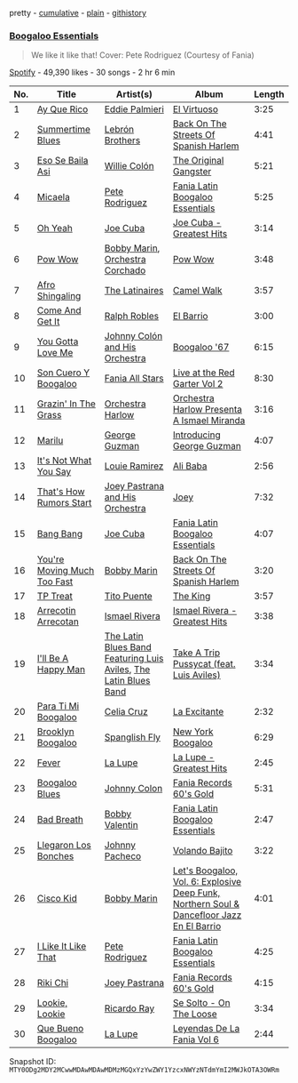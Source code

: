 pretty - [cumulative](/playlists/cumulative/37i9dQZF1DWYS4jYoOYXiN.md) - [plain](/playlists/plain/37i9dQZF1DWYS4jYoOYXiN) - [githistory](https://github.githistory.xyz/mackorone/spotify-playlist-archive/blob/main/playlists/plain/37i9dQZF1DWYS4jYoOYXiN)

### [Boogaloo Essentials](https://open.spotify.com/playlist/37i9dQZF1DWYS4jYoOYXiN)

> We like it like that! Cover: Pete Rodriguez \(Courtesy of Fania\)

[Spotify](https://open.spotify.com/user/spotify) - 49,390 likes - 30 songs - 2 hr 6 min

| No. | Title | Artist(s) | Album | Length |
|---|---|---|---|---|
| 1 | [Ay Que Rico](https://open.spotify.com/track/3BlTWnOYhEitWEEuoExGQq) | [Eddie Palmieri](https://open.spotify.com/artist/2VviFtXYreO6Zn9n8Ibk6C) | [El Virtuoso](https://open.spotify.com/album/0dXASdxVKVkeHjrAnVgDdX) | 3:25 |
| 2 | [Summertime Blues](https://open.spotify.com/track/1e6jHVb4C6ehwXrMgqBk47) | [Lebrón Brothers](https://open.spotify.com/artist/3MeSOWo9ZSTe5Esf66uXam) | [Back On The Streets Of Spanish Harlem](https://open.spotify.com/album/3ea0oHYXJgewFJpRvH7iip) | 4:41 |
| 3 | [Eso Se Baila Asi](https://open.spotify.com/track/71pNDcd8132efh1p56PwUP) | [Willie Colón](https://open.spotify.com/artist/7x5Slu7yTE5icZjNsc3OzW) | [The Original Gangster](https://open.spotify.com/album/0Csv84dozue6SsmJxp9t2Y) | 5:21 |
| 4 | [Micaela](https://open.spotify.com/track/6JK8oqoNElXD0MIvrol3BQ) | [Pete Rodriguez](https://open.spotify.com/artist/76KY8JsK3XMQkjDiRZVprS) | [Fania Latin Boogaloo Essentials](https://open.spotify.com/album/4J4m1XPyozIy8TDn1zxXKg) | 5:25 |
| 5 | [Oh Yeah](https://open.spotify.com/track/2nwZM9xPnqYCq21bizt772) | [Joe Cuba](https://open.spotify.com/artist/5MlfccEEOw6kihsT8eQtbh) | [Joe Cuba \- Greatest Hits](https://open.spotify.com/album/1q43qMTgCmzoGC0JqpNkdV) | 3:14 |
| 6 | [Pow Wow](https://open.spotify.com/track/33iZ7YZRt32eqtsRIEe7yj) | [Bobby Marin](https://open.spotify.com/artist/1M6SRxoB7bSY1M8WbwIeF3), [Orchestra Corchado](https://open.spotify.com/artist/1byeIsRSkUbfuvsT9iZMaW) | [Pow Wow](https://open.spotify.com/album/3JZjVes4oar3ZOF3EmToMx) | 3:48 |
| 7 | [Afro Shingaling](https://open.spotify.com/track/3DkeQ5mpbIPGBuGQ4DAcXg) | [The Latinaires](https://open.spotify.com/artist/4sTXPMY0WxaeBKN4HAXLIj) | [Camel Walk](https://open.spotify.com/album/3EhyH1sdQKmnNSd3YJzEFG) | 3:57 |
| 8 | [Come And Get It](https://open.spotify.com/track/647gi4v4E8zPT0GdiR8MxL) | [Ralph Robles](https://open.spotify.com/artist/6zIVmHQtPA9i2eZRDtWqjV) | [El Barrio](https://open.spotify.com/album/4xGW5NEUTOgeqvYoOCCD0k) | 3:00 |
| 9 | [You Gotta Love Me](https://open.spotify.com/track/2G0CLkfLw9TSsKQbnp3aqu) | [Johnny Colón and His Orchestra](https://open.spotify.com/artist/4yUkSaJEuOaiXGsw0NwIyD) | [Boogaloo '67](https://open.spotify.com/album/1x7WB2bsSYqHHfIQ7NeNyD) | 6:15 |
| 10 | [Son Cuero Y Boogaloo](https://open.spotify.com/track/3yGmOWLc5eScSOv84vs6dm) | [Fania All Stars](https://open.spotify.com/artist/1OdyhpUABf8avaZ9r8nI1u) | [Live at the Red Garter Vol 2](https://open.spotify.com/album/6D8lBJUjjeDz6ZhkhZlKCS) | 8:30 |
| 11 | [Grazin' In The Grass](https://open.spotify.com/track/039Mx8o4AA0xbVsd99L8FV) | [Orchestra Harlow](https://open.spotify.com/artist/6JW9UcNPmjUsybgF1WFdkR) | [Orchestra Harlow Presenta A Ismael Miranda](https://open.spotify.com/album/1vjHbuMmbI5zhLuN0eabmW) | 3:16 |
| 12 | [Marilu](https://open.spotify.com/track/65BjrUvYlKkptBynsmDC8K) | [George Guzman](https://open.spotify.com/artist/7wXX02Lo0mPh4IWhNCUmTL) | [Introducing George Guzman](https://open.spotify.com/album/1QqR4HsQos027cjTJC5MBM) | 4:07 |
| 13 | [It's Not What You Say](https://open.spotify.com/track/2e5coCHCulu84SddM2ripp) | [Louie Ramirez](https://open.spotify.com/artist/3ZRoChGFOnnQgeTiMo0o8L) | [Ali Baba](https://open.spotify.com/album/4Snlez56Y9rfE7M8cvrO8T) | 2:56 |
| 14 | [That's How Rumors Start](https://open.spotify.com/track/4HbyfigTHGdBuBaD1GsmKe) | [Joey Pastrana and His Orchestra](https://open.spotify.com/artist/0mWQOAjoHzqSNxwbGg4tf2) | [Joey](https://open.spotify.com/album/4I6Y0n7bB7op6vgT9YfW3R) | 7:32 |
| 15 | [Bang Bang](https://open.spotify.com/track/4WHenMegy6rIakCNg98Vxf) | [Joe Cuba](https://open.spotify.com/artist/5MlfccEEOw6kihsT8eQtbh) | [Fania Latin Boogaloo Essentials](https://open.spotify.com/album/4J4m1XPyozIy8TDn1zxXKg) | 4:07 |
| 16 | [You're Moving Much Too Fast](https://open.spotify.com/track/0CHCDzy0qWlTClcArjpxhG) | [Bobby Marin](https://open.spotify.com/artist/1M6SRxoB7bSY1M8WbwIeF3) | [Back On The Streets Of Spanish Harlem](https://open.spotify.com/album/3ea0oHYXJgewFJpRvH7iip) | 3:20 |
| 17 | [TP Treat](https://open.spotify.com/track/3trVLunsgJ5zojYzNMIg66) | [Tito Puente](https://open.spotify.com/artist/6SPpCqM8gOzrtICAxN5NuX) | [The King](https://open.spotify.com/album/2GIc0Slt2YBCnPsonsUP9O) | 3:57 |
| 18 | [Arrecotin Arrecotan](https://open.spotify.com/track/0Fhj9gmYf0BR5aHI2TPhfU) | [Ismael Rivera](https://open.spotify.com/artist/788HzQOFhN3mcDo0InBqbJ) | [Ismael Rivera \- Greatest Hits](https://open.spotify.com/album/5YbhaAh0G06ElvNWvLvRor) | 3:38 |
| 19 | [I'll Be A Happy Man](https://open.spotify.com/track/2P5nMi24nyYcd7roZt5HDK) | [The Latin Blues Band Featuring Luis Aviles](https://open.spotify.com/artist/5QnFEYXvvMgy6Skex2yNdM), [The Latin Blues Band](https://open.spotify.com/artist/6tSbjpTvszMPhHGOFvrW2W) | [Take A Trip Pussycat \(feat\. Luis Aviles\)](https://open.spotify.com/album/6MlF1GxkWZWvqxiz5QrdDJ) | 3:34 |
| 20 | [Para Ti Mi Boogaloo](https://open.spotify.com/track/5rBWWgbrC2Wx77o2Nv8OyK) | [Celia Cruz](https://open.spotify.com/artist/2weA6hhVqTIN2gSn9PUB9U) | [La Excitante](https://open.spotify.com/album/6A6Fdj1sNCb5vHJMQmPw5z) | 2:32 |
| 21 | [Brooklyn Boogaloo](https://open.spotify.com/track/7qSbfgc5W15jOS5I3sOyUs) | [Spanglish Fly](https://open.spotify.com/artist/1iy7s9Xp6bA7lClmWDsNKu) | [New York Boogaloo](https://open.spotify.com/album/3LGLw0i6c7PkHKEDEQhm5A) | 6:29 |
| 22 | [Fever](https://open.spotify.com/track/78RPkU9Tb9mc3CrT1b4Uxt) | [La Lupe](https://open.spotify.com/artist/5YR49Hzg7h990JxfXuxm3a) | [La Lupe \- Greatest Hits](https://open.spotify.com/album/03MZq6wqB3UwHpLa5kmCHJ) | 2:45 |
| 23 | [Boogaloo Blues](https://open.spotify.com/track/7wLdPTpjA6xOluKGOFBrmR) | [Johnny Colon](https://open.spotify.com/artist/4IQvRKcRuA2mzB6lc2E5Pm) | [Fania Records 60's Gold](https://open.spotify.com/album/2bfg6X6O2NlWNlvCHqsD8h) | 5:31 |
| 24 | [Bad Breath](https://open.spotify.com/track/50PULwtJCTv0EjRsP27MDt) | [Bobby Valentin](https://open.spotify.com/artist/7nJ3uKCT4lPwDJSRZzBlss) | [Fania Latin Boogaloo Essentials](https://open.spotify.com/album/4J4m1XPyozIy8TDn1zxXKg) | 2:47 |
| 25 | [Llegaron Los Bonches](https://open.spotify.com/track/3ngiYxmfg5E6F8iu0o0IVv) | [Johnny Pacheco](https://open.spotify.com/artist/09947uhj2ZwU9mFXK5v50o) | [Volando Bajito](https://open.spotify.com/album/2bm3ZMpGBpOb89fKbq8Fp7) | 3:22 |
| 26 | [Cisco Kid](https://open.spotify.com/track/2yOmmzUMk6b9KuTNdI5RnP) | [Bobby Marin](https://open.spotify.com/artist/1M6SRxoB7bSY1M8WbwIeF3) | [Let's Boogaloo, Vol\. 6: Explosive Deep Funk, Northern Soul & Dancefloor Jazz En El Barrio](https://open.spotify.com/album/5GCcPqhj0qi24CIC4DP5ka) | 4:01 |
| 27 | [I Like It Like That](https://open.spotify.com/track/4nTDxYY9x1qWt4ccPPalDw) | [Pete Rodriguez](https://open.spotify.com/artist/76KY8JsK3XMQkjDiRZVprS) | [Fania Latin Boogaloo Essentials](https://open.spotify.com/album/4J4m1XPyozIy8TDn1zxXKg) | 4:25 |
| 28 | [Riki Chi](https://open.spotify.com/track/5ZsspDgT5ofnFWvw0hiyLe) | [Joey Pastrana](https://open.spotify.com/artist/1SRbatbdUUbLnZSzEAJ9Vv) | [Fania Records 60's Gold](https://open.spotify.com/album/2bfg6X6O2NlWNlvCHqsD8h) | 4:15 |
| 29 | [Lookie, Lookie](https://open.spotify.com/track/0xSaQcf3Yhi8AfiRna5OoU) | [Ricardo Ray](https://open.spotify.com/artist/33nZie2hFLgUG9gUfjTRoq) | [Se Solto \- On The Loose](https://open.spotify.com/album/2p0oSn1smy7KlFq9k64fK2) | 3:34 |
| 30 | [Que Bueno Boogaloo](https://open.spotify.com/track/343S3fphbIwx7wI4gJgNyF) | [La Lupe](https://open.spotify.com/artist/5YR49Hzg7h990JxfXuxm3a) | [Leyendas De La Fania Vol 6](https://open.spotify.com/album/6xbr773VgXkRIEFCPFs3Iu) | 2:44 |

Snapshot ID: `MTY0ODg2MDY2MCwwMDAwMDAwMDMzMGQxYzYwZWY1YzcxNWYzNTdmYmI2MWJkOTA3OWRm`